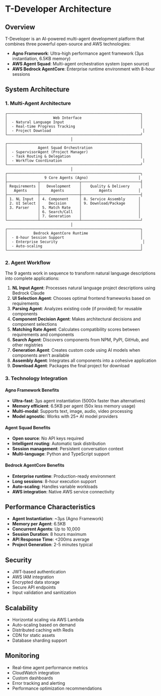 # T-Developer Architecture

## Overview

T-Developer is an AI-powered multi-agent development platform that combines three powerful open-source and AWS technologies:

- **Agno Framework**: Ultra-high performance agent framework (3μs instantiation, 6.5KB memory)
- **AWS Agent Squad**: Multi-agent orchestration system (open source)
- **AWS Bedrock AgentCore**: Enterprise runtime environment with 8-hour sessions

## System Architecture

### 1. Multi-Agent Architecture

```
┌─────────────────────────────────────────────────────────────┐
│                     Web Interface                           │
│  - Natural Language Input                                   │
│  - Real-time Progress Tracking                              │
│  - Project Download                                          │
└─────────────────────────────────────────────────────────────┘
                              │
┌─────────────────────────────────────────────────────────────┐
│              Agent Squad Orchestration                      │
│  - SupervisorAgent (Project Manager)                        │
│  - Task Routing & Delegation                                │
│  - Workflow Coordination                                     │
└─────────────────────────────────────────────────────────────┘
                              │
┌─────────────────────────────────────────────────────────────┐
│                 9 Core Agents (Agno)                       │
├──────────────┬──────────────────┬───────────────────────────┤
│ Requirements │   Development    │    Quality & Delivery     │
│   Agents     │     Agents       │        Agents            │
├──────────────┼──────────────────┼───────────────────────────┤
│ 1. NL Input  │ 4. Component     │ 8. Service Assembly      │
│ 2. UI Select │    Decision      │ 9. Download/Package      │
│ 3. Parser    │ 5. Match Rate    │                          │
│              │ 6. Search/Call   │                          │
│              │ 7. Generation    │                          │
└──────────────┴──────────────────┴───────────────────────────┘
                              │
┌─────────────────────────────────────────────────────────────┐
│            Bedrock AgentCore Runtime                        │
│  - 8-hour Session Support                                   │
│  - Enterprise Security                                       │
│  - Auto-scaling                                             │
└─────────────────────────────────────────────────────────────┘
```

### 2. Agent Workflow

The 9 agents work in sequence to transform natural language descriptions into complete applications:

1. **NL Input Agent**: Processes natural language project descriptions using Bedrock Claude
2. **UI Selection Agent**: Chooses optimal frontend frameworks based on requirements
3. **Parsing Agent**: Analyzes existing code (if provided) for reusable components
4. **Component Decision Agent**: Makes architectural decisions and component selections
5. **Matching Rate Agent**: Calculates compatibility scores between requirements and components
6. **Search Agent**: Discovers components from NPM, PyPI, GitHub, and other registries
7. **Generation Agent**: Creates custom code using AI models when components aren't available
8. **Assembly Agent**: Integrates all components into a cohesive application
9. **Download Agent**: Packages the final project for download

### 3. Technology Integration

#### Agno Framework Benefits
- **Ultra-fast**: 3μs agent instantiation (5000x faster than alternatives)
- **Memory efficient**: 6.5KB per agent (50x less memory usage)
- **Multi-modal**: Supports text, image, audio, video processing
- **Model agnostic**: Works with 25+ AI model providers

#### Agent Squad Benefits
- **Open source**: No API keys required
- **Intelligent routing**: Automatic task distribution
- **Session management**: Persistent conversation context
- **Multi-language**: Python and TypeScript support

#### Bedrock AgentCore Benefits
- **Enterprise runtime**: Production-ready environment
- **Long sessions**: 8-hour execution support
- **Auto-scaling**: Handles variable workloads
- **AWS integration**: Native AWS service connectivity

## Performance Characteristics

- **Agent Instantiation**: ~3μs (Agno Framework)
- **Memory per Agent**: 6.5KB
- **Concurrent Agents**: Up to 10,000
- **Session Duration**: 8 hours maximum
- **API Response Time**: <200ms average
- **Project Generation**: 2-5 minutes typical

## Security

- JWT-based authentication
- AWS IAM integration
- Encrypted data storage
- Secure API endpoints
- Input validation and sanitization

## Scalability

- Horizontal scaling via AWS Lambda
- Auto-scaling based on demand
- Distributed caching with Redis
- CDN for static assets
- Database sharding support

## Monitoring

- Real-time agent performance metrics
- CloudWatch integration
- Custom dashboards
- Error tracking and alerting
- Performance optimization recommendations